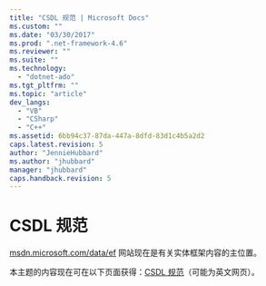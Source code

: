 ```yaml
---
title: "CSDL 规范 | Microsoft Docs"
ms.custom: ""
ms.date: "03/30/2017"
ms.prod: ".net-framework-4.6"
ms.reviewer: ""
ms.suite: ""
ms.technology: 
  - "dotnet-ado"
ms.tgt_pltfrm: ""
ms.topic: "article"
dev_langs: 
  - "VB"
  - "CSharp"
  - "C++"
ms.assetid: 6bb94c37-87da-447a-8dfd-83d1c4b5a2d2
caps.latest.revision: 5
author: "JennieHubbard"
ms.author: "jhubbard"
manager: "jhubbard"
caps.handback.revision: 5
---
```

# CSDL 规范
[msdn.microsoft.com\/data\/ef](http://msdn.microsoft.com/data/ef) 网站现在是有关实体框架内容的主位置。  
  
 本主题的内容现在可在以下页面获得：[CSDL 规范](http://msdn.microsoft.com/data/jj652004)（可能为英文网页）。